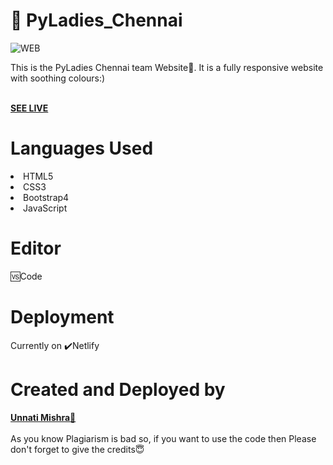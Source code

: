 



# 📍 PyLadies_Chennai

<img src="https://i.ibb.co/gM0p2sy/WEB.png" alt="WEB" border="0">

This is the PyLadies Chennai team Website📱. It is a fully responsive website with soothing colours:)

<br>
<b><a href="https://pyladies-chennai.netlify.app/">SEE LIVE</a></b>


<h1>Languages Used</h1>
<li>HTML5</li>
<li>CSS3</li>
<li>Bootstrap4</li>
<li>JavaScript</li>


<h1>Editor</h1>
🆚Code

<h1>Deployment</h1>
	Currently on ✔️Netlify

<h1>Created and Deployed by</h1>
 <a href="https://linktr.ee/Ping_Unnati"> <b>Unnati Mishra🙎</b></a>
  <br><br>
  As you know Plagiarism is bad so, if you want to use the code then Please don't forget to give the credits😇
  


